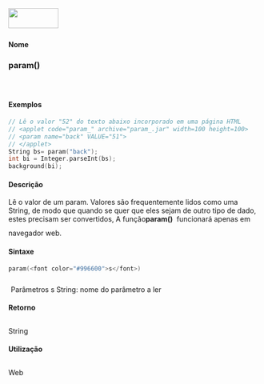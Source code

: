 <img height="40" src="../images/1pix.gif" width="100"/>
<img height="1" src="../images/1pix.gif" width="20"/>
<img height="1" src="../images/1pix.gif" width="555"/>

#### Nome
### param()
<img height="25" src="../images/1pix.gif" width="1"/>

#### Exemplos

```pde
// Lê o valor "52" do texto abaixo incorporado em uma página HTML 
// <applet code="param_" archive="param_.jar" width=100 height=100> 
// <param name="back" VALUE="51">  
// </applet> 
String bs= param("back"); 
int bi = Integer.parseInt(bs); 
background(bi); 

```

#### Descrição
Lê o valor de um param. Valores são
frequentemente lidos como uma String, de modo que quando se quer que
eles sejam de outro tipo de dado, estes precisam ser convertidos, A
função**param()**  funcionará apenas em navegador web.
<img height="25" src="../images/1pix.gif" width="1"/>

#### Sintaxe
```pde
param(<font color="#996600">s</font>)

```
<img height="25" src="../images/1pix.gif" width="1"/>
Parâmetros
s
String: nome do parâmetro a ler
<img height="25" src="../images/1pix.gif" width="1"/>

#### Retorno

	
String
<img height="25" src="../images/1pix.gif" width="1"/>

#### Utilização

	
Web
<img height="25" src="../images/1pix.gif" width="1"/>

